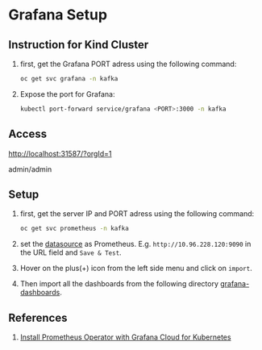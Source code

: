 # Grafana Setup

## Instruction for Kind Cluster

1. first, get the Grafana PORT adress using the following command:

   ```bash
   oc get svc grafana -n kafka
   ```

2. Expose the port for Grafana:

   ```bash
   kubectl port-forward service/grafana <PORT>:3000 -n kafka
   ```

## Access

<http://localhost:31587/?orgId=1>

admin/admin

## Setup

1. first, get the server IP and PORT adress using the following command:

   ```bash
   oc get svc prometheus -n kafka
   ```

2. set the [datasource](http://localhost:31761/datasources) as Prometheus. E.g. `http://10.96.228.120:9090` in the URL field and `Save & Test`.
3. Hover on the plus(+) icon from the left side menu and click on `import`.
4. Then import all the dashboards from the following directory [grafana-dashboards](./grafana-dashboards/).

## References

1. [Install Prometheus Operator with Grafana Cloud for Kubernetes](https://grafana.com/docs/grafana-cloud/kubernetes-monitoring/other-methods/prometheus/prometheus_operator/)
